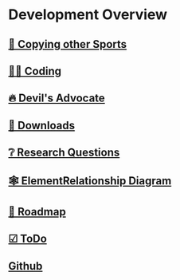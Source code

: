 # Development Overview

## [🔁 Copying other Sports](/development/OtherSport/Overview)

## [👩‍💻 Coding](/development/Coding)

## [🔥 Devil's Advocate](/development/DevilsAdvocate)

## [📎 Downloads](/development/Downloads)

## [❔ Research Questions](/developement/ResearchQuestions)

## [🕸 ElementRelationship Diagram](/development/ElementRelationshipDiagram)

## [🔀 Roadmap](/developement/Roadmap)

## [☑ ToDo](/developement/ToDo)

## [Github](https://github.com/klimbeta/klimbeta)


